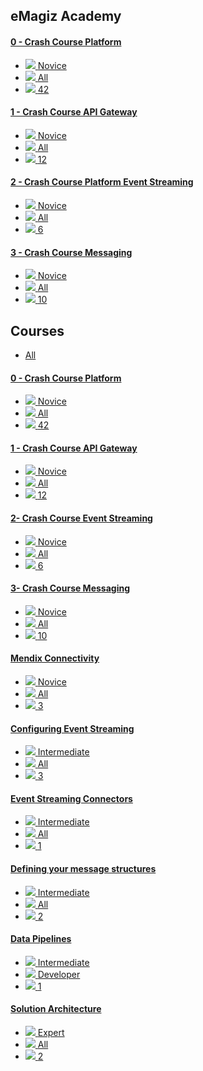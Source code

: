 
<div class="ez-academy">
	<div class="ez-academy__body">
		<main class="master">
	<h2 class="title">eMagiz Academy</h2>
	<div class="card-container">
		<a href="../../docs/microlearning/crashcourse-platform-index" class="card card--featured">
			<div class="card__body" style="background: url(../../img/placeholder.jpg) center no-repeat; background-size: cover;">
				<h4 class="title">0 - Crash Course Platform</h4>
			</div>
			<ul class="card__footer">
				<li class="card__footer-item">
					<img class="card__footer-icon card__footer-icon--level" src="../../img/icon-level24.svg"/>
					<label for="" class="card__footer-label">Novice</label>
				</li>
				<li class="card__footer-item">
					<img class="card__footer-icon card__footer-icon--roles" src="../../img/icon-roles24.svg"/>
					<label for="" class="card__footer-label">All</label>
				</li>
				<li class="card__footer-item">
					<img class="card__footer-icon card__footer-icon--lessons" src="../../img/icon-lessons24.svg"/>
					<label for="" class="card__footer-label">42</label>
				</li>
			</ul>
		</a>
		<a href="../../docs/microlearning/crashcourse-api-gateway-index" class="card">
			<div class="card__body" style="background: url(../../img/placeholder.jpg) center no-repeat; background-size: cover;">
				<h4 class="title">1 - Crash Course API Gateway</h4>
			</div>
			<ul class="card__footer">
				<li class="card__footer-item">
					<img class="card__footer-icon card__footer-icon--level" src="../../img/icon-level24.svg"/>
					<label for="" class="card__footer-label">Novice</label>
				</li>
				<li class="card__footer-item">
					<img class="card__footer-icon card__footer-icon--roles" src="../../img/icon-roles24.svg"/>
					<label for="" class="card__footer-label">All</label>
				</li>
				<li class="card__footer-item">
					<img class="card__footer-icon card__footer-icon--lessons" src="../../img/icon-lessons24.svg"/>
					<label for="" class="card__footer-label">12</label>
				</li>
			</ul>
		</a>
		<a href="../../docs/microlearning/crashcourse-event-streaming-index" class="card">
			<div class="card__body" style="background: url(../../img/placeholder.jpg) center no-repeat; background-size: cover;">
				<h4 class="title">2 - Crash Course Platform Event Streaming</h4>
			</div>
			<ul class="card__footer">
				<li class="card__footer-item">
					<img class="card__footer-icon card__footer-icon--level" src="../../img/icon-level24.svg"/>
					<label for="" class="card__footer-label">Novice</label>
				</li>
				<li class="card__footer-item">
					<img class="card__footer-icon card__footer-icon--roles" src="../../img/icon-roles24.svg"/>
					<label for="" class="card__footer-label">All</label>
				</li>
				<li class="card__footer-item">
					<img class="card__footer-icon card__footer-icon--lessons" src="../../img/icon-lessons24.svg"/>
					<label for="" class="card__footer-label">6</label>
				</li>
			</ul>
		</a>
		<a href="../../docs/microlearning/crashcourse-messaging-index" class="card">
			<div class="card__body" style="background: url(../../img/placeholder.jpg) center no-repeat; background-size: cover;">
				<h4 class="title">3 - Crash Course Messaging</h4>
			</div>
			<ul class="card__footer">
				<li class="card__footer-item">
					<img class="card__footer-icon card__footer-icon--level" src="../../img/icon-level24.svg"/>
					<label for="" class="card__footer-label">Novice</label>
				</li>
				<li class="card__footer-item">
					<img class="card__footer-icon card__footer-icon--roles" src="../../img/icon-roles24.svg"/>
					<label for="" class="card__footer-label">All</label>
				</li>
				<li class="card__footer-item">
					<img class="card__footer-icon card__footer-icon--lessons" src="../../img/icon-lessons24.svg"/>
					<label for="" class="card__footer-label">10</label>
				</li>
			</ul>
		</a>
	</div>
	<h2 class="title">Courses</h2>
	<ul class="tabs">
		<li class="tabs__item tabs__item--active"><a href="" class="tabs__link">All</a></li>
		<!-- 
		<li class="tabs__item"><a href="" class="tabs__link">Developer</a></li>
		<li class="tabs__item"><a href="" class="tabs__link">Architect</a></li>
		<li class="tabs__item"><a href="" class="tabs__link">Support Engineer</a></li>
		<li class="tabs__item"><a href="" class="tabs__link">Messaging</a></li>
		<li class="tabs__item"><a href="" class="tabs__link">API Gateway</a></li>
		<li class="tabs__item"><a href="" class="tabs__link">Event Streaming</a></li>
		-->
	</ul>
	<div class="card-container">
		<a href="../../docs/microlearning/crashcourse-platform-index" class="card">
			<div class="card__body" style="background: url(../../img/placeholder.jpg) center no-repeat; background-size: cover;">
				<h4 class="title">0 - Crash Course Platform</h4>
			</div>
			<ul class="card__footer">
				<li class="card__footer-item">
					<img class="card__footer-icon card__footer-icon--level" src="../../img/icon-level24.svg"/>
					<label for="" class="card__footer-label">Novice</label>
				</li>
				<li class="card__footer-item">
					<img class="card__footer-icon card__footer-icon--roles" src="../../img/icon-roles24.svg"/>
					<label for="" class="card__footer-label">All</label>
				</li>
				<li class="card__footer-item">
					<img class="card__footer-icon card__footer-icon--lessons" src="../../img/icon-lessons24.svg"/>
					<label for="" class="card__footer-label">42</label>
				</li>
			</ul>
		</a>
		<a href="../../docs/microlearning/crashcourse-api-gateway-index" class="card">
			<div class="card__body" style="background: url(../../img/placeholder.jpg) center no-repeat; background-size: cover;">
				<h4 class="title">1 - Crash Course API Gateway</h4>
			</div>
			<ul class="card__footer">
				<li class="card__footer-item">
					<img class="card__footer-icon card__footer-icon--level" src="../../img/icon-level24.svg"/>
					<label for="" class="card__footer-label">Novice</label>
				</li>
				<li class="card__footer-item">
					<img class="card__footer-icon card__footer-icon--roles" src="../../img/icon-roles24.svg"/>
					<label for="" class="card__footer-label">All</label>
				</li>
				<li class="card__footer-item">
					<img class="card__footer-icon card__footer-icon--lessons" src="../../img/icon-lessons24.svg"/>
					<label for="" class="card__footer-label">12</label>
				</li>
			</ul>
		</a>
		<a href="../../docs/microlearning/crashcourse-event-streaming-index" class="card">
			<div class="card__body" style="background: url(../../img/placeholder.jpg) center no-repeat; background-size: cover;">
				<h4 class="title">2- Crash Course Event Streaming</h4>
			</div>
			<ul class="card__footer">
				<li class="card__footer-item">
					<img class="card__footer-icon card__footer-icon--level" src="../../img/icon-level24.svg"/>
					<label for="" class="card__footer-label">Novice</label>
				</li>
				<li class="card__footer-item">
					<img class="card__footer-icon card__footer-icon--roles" src="../../img/icon-roles24.svg"/>
					<label for="" class="card__footer-label">All</label>
				</li>
				<li class="card__footer-item">
					<img class="card__footer-icon card__footer-icon--lessons" src="../../img/icon-lessons24.svg"/>
					<label for="" class="card__footer-label">6</label>
				</li>
			</ul>
		</a>
		<a href="../../docs/microlearning/crashcourse-messaging-index" class="card">
			<div class="card__body" style="background: url(../../img/placeholder.jpg) center no-repeat; background-size: cover;">
				<h4 class="title">3- Crash Course Messaging</h4>
			</div>
			<ul class="card__footer">
				<li class="card__footer-item">
					<img class="card__footer-icon card__footer-icon--level" src="../../img/icon-level24.svg"/>
					<label for="" class="card__footer-label">Novice</label>
				</li>
				<li class="card__footer-item">
					<img class="card__footer-icon card__footer-icon--roles" src="../../img/icon-roles24.svg"/>
					<label for="" class="card__footer-label">All</label>
				</li>
				<li class="card__footer-item">
					<img class="card__footer-icon card__footer-icon--lessons" src="../../img/icon-lessons24.svg"/>
					<label for="" class="card__footer-label">10</label>
				</li>
			</ul>
		</a>
		<a href="../../docs/microlearning/novice-mendix-connectivity-index" class="card">
			<div class="card__body" style="background: url(../../img/placeholder.jpg) center no-repeat; background-size: cover;">
				<h4 class="title">Mendix Connectivity</h4>
			</div>
			<ul class="card__footer">
				<li class="card__footer-item">
					<img class="card__footer-icon card__footer-icon--level" src="../../img/icon-level24.svg"/>
					<label for="" class="card__footer-label">Novice</label>
				</li>
				<li class="card__footer-item">
					<img class="card__footer-icon card__footer-icon--roles" src="../../img/icon-roles24.svg"/>
					<label for="" class="card__footer-label">All</label>
				</li>
				<li class="card__footer-item">
					<img class="card__footer-icon card__footer-icon--lessons" src="../../img/icon-lessons24.svg"/>
					<label for="" class="card__footer-label">3</label>
				</li>
			</ul>
		</a>
		<a href="../../docs/microlearning/intermediate-configuring-event-streaming-index" class="card">
			<div class="card__body" style="background: url(../../img/placeholder.jpg) center no-repeat; background-size: cover;">
				<h4 class="title">Configuring Event Streaming</h4>
			</div>
			<ul class="card__footer">
				<li class="card__footer-item">
					<img class="card__footer-icon card__footer-icon--level" src="../../img/icon-level24.svg"/>
					<label for="" class="card__footer-label">Intermediate</label>
				</li>
				<li class="card__footer-item">
					<img class="card__footer-icon card__footer-icon--roles" src="../../img/icon-roles24.svg"/>
					<label for="" class="card__footer-label">All</label>
				</li>
				<li class="card__footer-item">
					<img class="card__footer-icon card__footer-icon--lessons" src="../../img/icon-lessons24.svg"/>
					<label for="" class="card__footer-label">3</label>
				</li>
			</ul>
		</a>
		<a href="../../docs/microlearning/intermediate-event-streaming-connectors-index" class="card">
			<div class="card__body" style="background: url(../../img/placeholder.jpg) center no-repeat; background-size: cover;">
				<h4 class="title">Event Streaming Connectors</h4>
			</div>
			<ul class="card__footer">
				<li class="card__footer-item">
					<img class="card__footer-icon card__footer-icon--level" src="../../img/icon-level24.svg"/>
					<label for="" class="card__footer-label">Intermediate</label>
				</li>
				<li class="card__footer-item">
					<img class="card__footer-icon card__footer-icon--roles" src="../../img/icon-roles24.svg"/>
					<label for="" class="card__footer-label">All</label>
				</li>
				<li class="card__footer-item">
					<img class="card__footer-icon card__footer-icon--lessons" src="../../img/icon-lessons24.svg"/>
					<label for="" class="card__footer-label">1</label>
				</li>
			</ul>
		</a>
		<a href="../../docs/microlearning/intermediate-defining-your-message-structures-index" class="card">
			<div class="card__body" style="background: url(../../img/placeholder.jpg) center no-repeat; background-size: cover;">
				<h4 class="title">Defining your message structures</h4>
			</div>
			<ul class="card__footer">
				<li class="card__footer-item">
					<img class="card__footer-icon card__footer-icon--level" src="../../img/icon-level24.svg"/>
					<label for="" class="card__footer-label">Intermediate</label>
				</li>
				<li class="card__footer-item">
					<img class="card__footer-icon card__footer-icon--roles" src="../../img/icon-roles24.svg"/>
					<label for="" class="card__footer-label">All</label>
				</li>
				<li class="card__footer-item">
					<img class="card__footer-icon card__footer-icon--lessons" src="../../img/icon-lessons24.svg"/>
					<label for="" class="card__footer-label">2</label>
				</li>
			</ul>
		</a>
		<a href="../../docs/microlearning/intermediate-data-pipelines-index" class="card">
			<div class="card__body" style="background: url(../../img/placeholder.jpg) center no-repeat; background-size: cover;">
				<h4 class="title">Data Pipelines</h4>
			</div>
			<ul class="card__footer">
				<li class="card__footer-item">
					<img class="card__footer-icon card__footer-icon--level" src="../../img/icon-level24.svg"/>
					<label for="" class="card__footer-label">Intermediate</label>
				</li>
				<li class="card__footer-item">
					<img class="card__footer-icon card__footer-icon--roles" src="../../img/icon-roles24.svg"/>
					<label for="" class="card__footer-label">Developer</label>
				</li>
				<li class="card__footer-item">
					<img class="card__footer-icon card__footer-icon--lessons" src="../../img/icon-lessons24.svg"/>
					<label for="" class="card__footer-label">1</label>
				</li>
			</ul>
		</a>
		<a href="../../docs/microlearning/expert-solution-architecture-index" class="card">
			<div class="card__body" style="background: url(../../img/placeholder.jpg) center no-repeat; background-size: cover;">
				<h4 class="title">Solution Architecture</h4>
			</div>
			<ul class="card__footer">
				<li class="card__footer-item">
					<img class="card__footer-icon card__footer-icon--level" src="../../img/icon-level24.svg"/>
					<label for="" class="card__footer-label">Expert</label>
				</li>
				<li class="card__footer-item">
					<img class="card__footer-icon card__footer-icon--roles" src="../../img/icon-roles24.svg"/>
					<label for="" class="card__footer-label">All</label>
				</li>
				<li class="card__footer-item">
					<img class="card__footer-icon card__footer-icon--lessons" src="../../img/icon-lessons24.svg"/>
					<label for="" class="card__footer-label">2</label>
				</li>
			</ul>
		</a>
	</div>
<!-- 

<div>
	<ul class="modulenavicont">
		<li class="modulenaviitem3"><a href="http://localhost:3000/docs/microlearning/index-modules"><font color=#ffffff">Messaging Learnings</font></a></li>
		<li class="modulenaviitem3"><a align="center">API Gateway Learnings</a></li>
		<li class="modulenaviitem3"><a align="center">Event Streaming Learnings</a></li>	
	</ul>
</div>


<div>
	<ul class="modulecont">
	<li class="moduleitem">
		<div class="moduleitemgreen">Crash Course Messaging</div>
		<div class="moduleitemdetail">
			<div></br><a align="center"><img src="../../img/microlearning/Logo_eMagiz_wit.png"></br><modbutton class="button" onclick="window.location.href='../../docs/microlearning/index-crashcourse-messaging';">Start</modbutton></a></div>
		</div>
	</li>
	<li class="moduleitem">
		<div class="moduleitemgreen">Crash Course Event Streaming</div>
		<div class="moduleitemdetail">
			<div></br><a align="center"><img src="../../img/microlearning/Logo_eMagiz_wit.png"></br><modbutton class="button" onclick="window.location.href='../../docs/microlearning/crashcourse-platform-eventstreaming-index';">Start</modbutton></a></div>
		</div>
	</li>
	<li class="moduleitem">
		<div class="moduleitemgreen">Crash course Platform - Introduction</div>
		<div class="moduleitemdetail">
			<div></br><a align="center"><img src="../../img/microlearning/Logo_eMagiz_wit.png"></br><modbutton class="button" onclick="window.location.href='../../docs/microlearning/crashcourse-platform-intro-index';">Start</modbutton></a></div>
		</div>
	</li>
	<li class="moduleitem">
		<div class="moduleitemgreen">Crash course Platform - Capture</div>
		<div class="moduleitemdetail">
			<div></br><a align="center"><img src="../../img/microlearning/Logo_eMagiz_wit.png"></br><modbutton class="button" onclick="window.location.href='../../docs/microlearning/crashcourse-platform-capture-index';">Start</modbutton></a></div>
		</div>
	</li>
	<li class="moduleitem">
		<div class="moduleitemgreen">Crash course Platform - Design</div>
		<div class="moduleitemdetail">
			<div></br><a align="center"><img src="../../img/microlearning/Logo_eMagiz_wit.png"></br><modbutton class="button" onclick="window.location.href='../../docs/microlearning/crashcourse-platform-design-index';">Start</modbutton></a></div>
		</div>
	</li>
	<li class="moduleitem">
		<div class="moduleitemgreen">Crash course Platform - Create</div>
		<div class="moduleitemdetail">
			<div></br><a align="center"><img src="../../img/microlearning/Logo_eMagiz_wit.png"></br><modbutton class="button" onclick="window.location.href='../../docs/microlearning/crashcourse-platform-create-index';">Start</modbutton></a></div>
		</div>
	</li>
	<li class="moduleitem">
		<div class="moduleitemgreen">Crash course Platform - Deploy</div>
		<div class="moduleitemdetail">
			<div></br><a align="center"><img src="../../img/microlearning/Logo_eMagiz_wit.png"></br><modbutton class="button" onclick="window.location.href='../../docs/microlearning/crashcourse-platform-deploy-index';">Start</modbutton></a></div>
		</div>
	</li>
	<li class="moduleitem">
		<div class="moduleitemgreen">Crash course Platform - Manage</div>
		<div class="moduleitemdetail">
			<div></br><a align="center"><img src="../../img/microlearning/Logo_eMagiz_wit.png"></br><modbutton class="button" onclick="window.location.href='../../docs/microlearning/crashcourse-platform-manage-index';">Start</modbutton></a></div>
		</div>
	</li>
	<li class="moduleitem">
		<div class="moduleitemdarkgreen">Active Monitoring</div>
		<div class="moduleitemdetail">
			<div></br><a align="center"><img src="../../img/microlearning/Logo_eMagiz_wit.png"></br><modbutton class="button" onclick="window.location.href='../../docs/microlearning/index-active-monitoring-in-emagiz';">Start</modbutton></a></div>
		</div>
	</li>
	<li class="moduleitem">
		<div class="moduleitemdarkgreen">Mendix Connectivity</div>
		<div class="moduleitemdetail">
			<div></br><a align="right"><img src="../../img/microlearning/Logo_eMagiz_wit.png"></br><modbutton class="button" onclick="window.location.href='../../docs/microlearning/index-basic-mendix-connectivity';">Start</modbutton></a></div>
		</div>
	</li>
	<li class="moduleitem">
		<div class="moduleitemdarkgreen">Defining your Message Structures</div>
		<div class="moduleitemdetail">
			<div></br><a align="center"><img src="../../img/microlearning/Logo_eMagiz_wit.png"></br><modbutton class="button" onclick="window.location.href='../../docs/microlearning/index-defining-your-message-structures';">Start</modbutton></a></div>
		</div>
	</li>
	<li class="moduleitem">
		<div class="moduleitemdarkgreen">Data Pipelines</div>
		<div class="moduleitemdetail">
			<div></br><a align="center"><img src="../../img/microlearning/Logo_eMagiz_wit.png"></br><modbutton class="button" onclick="window.location.href='../../docs/microlearning/intermediate-data-pipelines-index';">Start</modbutton></a></div>
		</div>
	</li>
	</ul>
</div> -->
</main>
</div>
</div>